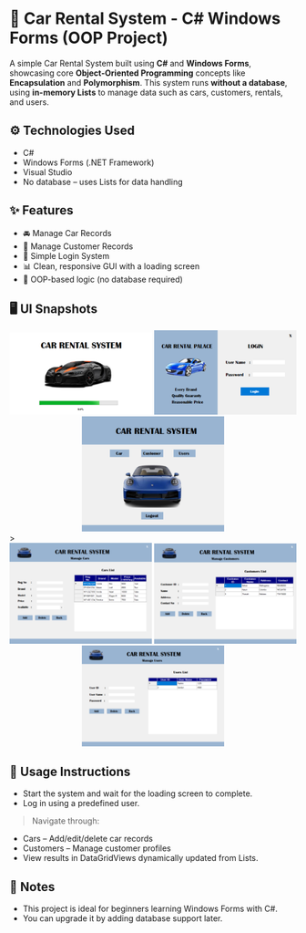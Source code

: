 # 🚗 Car Rental System - C# Windows Forms (OOP Project)

<p>A simple Car Rental System built using <b>C#</b> and <b>Windows Forms</b>, showcasing core <b>Object-Oriented Programming</b> concepts like <b>Encapsulation</b> and <b>Polymorphism</b>. This system runs <b>without a database</b>, using <b>in-memory Lists</b> to manage data such as cars, customers, rentals, and users.</p>

## ⚙️ Technologies Used

- C#
- Windows Forms (.NET Framework)
- Visual Studio
- No database – uses Lists for data handling

## ✨ Features

- 🚘 Manage Car Records
- 👤 Manage Customer Records
- 🔐 Simple Login System
- 📊 Clean, responsive GUI with a loading screen
- 🧠 OOP-based logic (no database required)

## 🖥️ UI Snapshots

<div display="flex" align="center">
 <img width="250px" src="Images/img-1.png"/>
 <img width="250px" src="Images/img-2.png"/>
 <img width="250px" src="Images/img-3.png"/>
</div>>

<div display="flex" align="center">
 <img width="250px" src="Images/img-4.png"/>
 <img width="250px" src="Images/Img-5.png"/>
 <img width="250px" src="Images/img-6.png"/>
</div>

## 📖 Usage Instructions
  
- Start the system and wait for the loading screen to complete.
- Log in using a predefined user.
> Navigate through:
- Cars – Add/edit/delete car records
- Customers – Manage customer profiles
- View results in DataGridViews dynamically updated from Lists.

## 📌 Notes
- This project is ideal for beginners learning Windows Forms with C#.
- You can upgrade it by adding database support later.




